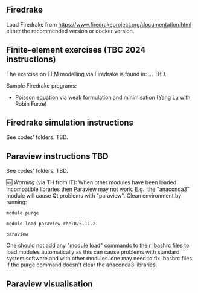 ## Firedrake

Load Firedrake from https://www.firedrakeproject.org/documentation.html either the recommended version or docker version.

## Finite-element exercises (TBC 2024 instructions)

The exercise on FEM modelling via Firedrake is found in: ... TBD.

Sample Firedrake programs:
- Poisson equation via weak formulation and minimisation (Yang Lu with Robin Furze)

## Firedrake simulation instructions
See codes' folders. TBD.

## Paraview instructions TBD
See codes' folders. TBD.

:new: *Warning* (via TH from IT): When other modules have been loaded incompatible libraries then Paraview may not work.
E.g., the "anaconda3" module will cause Qt problems with "paraview". Clean environment by running:

`module purge`

`module load paraview-rhel8/5.11.2`

`paraview`

One should not add any "module load" commands to their .bashrc files to load
modules automatically as this can cause problems with standard system software and
with other modules.  one may need to fix .bashrc files if the purge command
doesn't clear the anaconda3 libraries.

## Paraview visualisation




